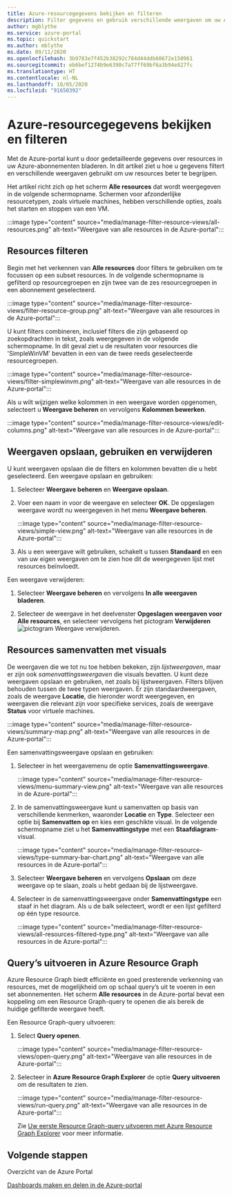 ```yaml
---
title: Azure-resourcegegevens bekijken en filteren
description: Filter gegevens en gebruik verschillende weergaven om uw Azure-resources beter te begrijpen.
author: mgblythe
ms.service: azure-portal
ms.topic: quickstart
ms.author: mblythe
ms.date: 09/11/2020
ms.openlocfilehash: 3b9783e7f452b38292c784d44ddb60672e150961
ms.sourcegitcommit: eb6bef1274b9e6390c7a77ff69bf6a3b94e827fc
ms.translationtype: HT
ms.contentlocale: nl-NL
ms.lasthandoff: 10/05/2020
ms.locfileid: "91650392"
---
```

# <a name="view-and-filter-azure-resource-information"></a>Azure-resourcegegevens bekijken en filteren

Met de Azure-portal kunt u door gedetailleerde gegevens over resources in uw Azure-abonnementen bladeren. In dit artikel ziet u hoe u gegevens filtert en verschillende weergaven gebruikt om uw resources beter te begrijpen.

Het artikel richt zich op het scherm **Alle resources** dat wordt weergegeven in de volgende schermopname. Schermen voor afzonderlijke resourcetypen, zoals virtuele machines, hebben verschillende opties, zoals het starten en stoppen van een VM.

:::image type="content" source="media/manage-filter-resource-views/all-resources.png" alt-text="Weergave van alle resources in de Azure-portal":::

## <a name="filter-resources"></a>Resources filteren

Begin met het verkennen van **Alle resources** door filters te gebruiken om te focussen op een subset resources. In de volgende schermopname is gefilterd op resourcegroepen en zijn twee van de zes resourcegroepen in een abonnement geselecteerd.

:::image type="content" source="media/manage-filter-resource-views/filter-resource-group.png" alt-text="Weergave van alle resources in de Azure-portal":::

U kunt filters combineren, inclusief filters die zijn gebaseerd op zoekopdrachten in tekst, zoals weergegeven in de volgende schermopname. In dit geval ziet u de resultaten voor resources die 'SimpleWinVM' bevatten in een van de twee reeds geselecteerde resourcegroepen.

:::image type="content" source="media/manage-filter-resource-views/filter-simplewinvm.png" alt-text="Weergave van alle resources in de Azure-portal":::

Als u wilt wijzigen welke kolommen in een weergave worden opgenomen, selecteert u **Weergave beheren** en vervolgens **Kolommen bewerken**.

:::image type="content" source="media/manage-filter-resource-views/edit-columns.png" alt-text="Weergave van alle resources in de Azure-portal":::

## <a name="save-use-and-delete-views"></a>Weergaven opslaan, gebruiken en verwijderen

U kunt weergaven opslaan die de filters en kolommen bevatten die u hebt geselecteerd. Een weergave opslaan en gebruiken:

1. Selecteer **Weergave beheren** en **Weergave opslaan**.

1. Voer een naam in voor de weergave en selecteer **OK**. De opgeslagen weergave wordt nu weergegeven in het menu **Weergave beheren**.

    :::image type="content" source="media/manage-filter-resource-views/simple-view.png" alt-text="Weergave van alle resources in de Azure-portal":::

1. Als u een weergave wilt gebruiken, schakelt u tussen **Standaard** en een van uw eigen weergaven om te zien hoe dit de weergegeven lijst met resources beïnvloedt.

Een weergave verwijderen:

1. Selecteer **Weergave beheren** en vervolgens **In alle weergaven bladeren**.

1. Selecteer de weergave in het deelvenster **Opgeslagen weergaven voor Alle resources**, en selecteer vervolgens het pictogram **Verwijderen** ![pictogram Weergave verwijderen](media/manage-filter-resource-views/icon-delete.png).

## <a name="summarize-resources-with-visuals"></a>Resources samenvatten met visuals

De weergaven die we tot nu toe hebben bekeken, zijn _lijstweergaven_, maar er zijn ook _samenvattingsweergaven_ die visuals bevatten. U kunt deze weergaven opslaan en gebruiken, net zoals bij lijstweergaven. Filters blijven behouden tussen de twee typen weergaven. Er zijn standaardweergaven, zoals de weergave **Locatie**, die hieronder wordt weergegeven, en weergaven die relevant zijn voor specifieke services, zoals de weergave **Status** voor virtuele machines.

:::image type="content" source="media/manage-filter-resource-views/summary-map.png" alt-text="Weergave van alle resources in de Azure-portal":::

Een samenvattingsweergave opslaan en gebruiken:

1. Selecteer in het weergavemenu de optie **Samenvattingsweergave**.

    :::image type="content" source="media/manage-filter-resource-views/menu-summary-view.png" alt-text="Weergave van alle resources in de Azure-portal":::

1. In de samenvattingsweergave kunt u samenvatten op basis van verschillende kenmerken, waaronder **Locatie** en **Type**. Selecteer een optie bij **Samenvatten op** en kies een geschikte visual. In de volgende schermopname ziet u het **Samenvattingstype** met een **Staafdiagram**-visual.

    :::image type="content" source="media/manage-filter-resource-views/type-summary-bar-chart.png" alt-text="Weergave van alle resources in de Azure-portal":::

1. Selecteer **Weergave beheren** en vervolgens **Opslaan** om deze weergave op te slaan, zoals u hebt gedaan bij de lijstweergave.

1. Selecteer in de samenvattingsweergave onder **Samenvattingstype** een staaf in het diagram. Als u de balk selecteert, wordt er een lijst gefilterd op één type resource.

    :::image type="content" source="media/manage-filter-resource-views/all-resources-filtered-type.png" alt-text="Weergave van alle resources in de Azure-portal":::

## <a name="run-queries-in-azure-resource-graph"></a>Query’s uitvoeren in Azure Resource Graph

Azure Resource Graph biedt efficiënte en goed presterende verkenning van resources, met de mogelijkheid om op schaal query’s uit te voeren in een set abonnementen. Het scherm **Alle resources** in de Azure-portal bevat een koppeling om een Resource Graph-query te openen die als bereik de huidige gefilterde weergave heeft.

Een Resource Graph-query uitvoeren:

1. Select **Query openen**.

    :::image type="content" source="media/manage-filter-resource-views/open-query.png" alt-text="Weergave van alle resources in de Azure-portal":::

1. Selecteer in **Azure Resource Graph Explorer** de optie **Query uitvoeren** om de resultaten te zien.

    :::image type="content" source="media/manage-filter-resource-views/run-query.png" alt-text="Weergave van alle resources in de Azure-portal":::

    Zie [Uw eerste Resource Graph-query uitvoeren met Azure Resource Graph Explorer](../governance/resource-graph/first-query-portal.md) voor meer informatie.

## <a name="next-steps"></a>Volgende stappen

Overzicht van de Azure Portal

[Dashboards maken en delen in de Azure-portal](azure-portal-dashboards.md)
